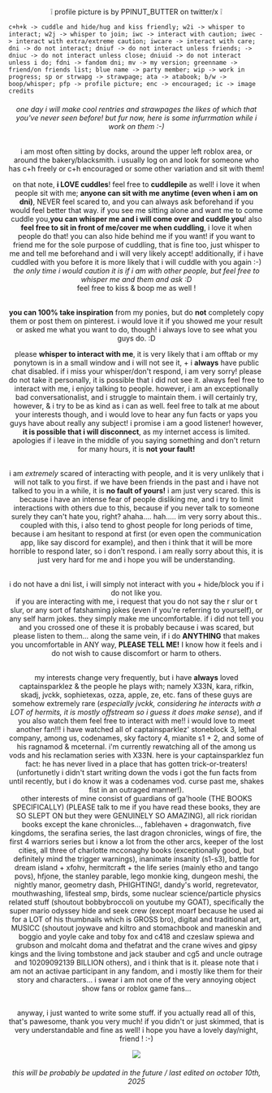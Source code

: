 <p align="center">❕ profile picture is by PPINUT_BUTTER on twitter/x ❕ 

    c+h+k -> cuddle and hide/hug and kiss friendly; w2i -> whisper to interact; w2j -> whisper to join; iwc -> interact with caution; iwec -> interact with extra/extreme caution; iwcare -> interact with care; dni -> do not interact; dniuf -> do not interact unless friends; -> dniuc -> do not interact unless close; dniuid -> do not interact unless i do; fdni -> fandom dni; mv -> my version; greenname -> friend/on friends list; blue name -> party member; wip -> work in progress; sp or strwapg -> strawpage; ata -> atabook; b/w -> boop/whisper; pfp -> profile picture; enc -> encouraged; ic -> image credits

###### <p align=center>one day i will make cool rentries and strawpages the likes of which that you've never seen before! but fur now, here is some infurrmation while i work on them :-)

<div align="center"

 i am most often sitting by docks, around the upper left roblox area, or around the bakery/blacksmith. i usually log on and look for someone who has c+h freely or c+h encouraged or some other variation and sit with them!

 on that note, **i LOVE cuddles**! feel free to **cuddlepile** as well! i love it when people sit with me;  **anyone can sit with me anytime (even when i am on dni)**, NEVER feel scared to, and you can always ask beforehand if you would feel better that way. if you see me sitting alone and want me to come cuddle you,**you can whisper me and i will come over and cuddle you**! also **feel free to sit in front of me/cover me when cuddling**, i love it when people do that! you can also hide behind me if you want! if you want to friend me for the sole purpose of cuddling, that is fine too, just whisper to me and tell me beforehand and i will very likely accept! additionally, if i have cuddled with you before it is more likely that i will cuddle with you again :-)  <br> *the only time i would caution it is if i am with other people, but feel free to whisper me and them and ask :D* <br> feel free to kiss & boop me as well !

   <br> **you can 100% take inspiration** from my ponies, but do **not** completely copy them or post them on pinterest. i would love it if you showed me your result or asked me what you want to do, though! i always love to see what you guys do. :D

 please **whisper to interact with me**, it is very likely that i am offtab or my ponytown is in a small window and i will not see it, + i **always** have public chat disabled. if i miss your whisper/don't respond, i am very sorry! please do not take it personally, it is possible that i did not see it.  always feel free to interact with me, i enjoy talking to people. however, i am an exceptionally bad conversationalist, and i struggle to maintain them. i will certainly try, however, & i try to be as kind as i can as well. feel free to talk at me about your interests though, and i would love to hear any fun facts or yaps you guys have about really any subject! i promise i am a good listener! however, **it is possible that i will disconnect**, as my internet access is limited. apologies if i leave in the middle of you saying something and don't return for many hours, it is **not your fault!**

  <br> i am _extremely_ scared of interacting with people, and it is very unlikely that i will not talk to you first. if we have been friends in the past and i have not talked to you in a while, it is **no fault of yours!** i am just very scared. this is because i have an intense fear of people disliking me, and i try to limit interactions with others due to this, because if you never talk to someone surely they can't hate you, right? ahaha.... hah..... im very sorry about this.. <br> coupled with this, i also tend to ghost people for long periods of time, because i am hesitant to respond at first (or even open the communication app, like say discord for example), and then i think that it will be more horrible to respond later, so i don't respond. i am really sorry about this, it is just very hard for me and i hope you will be understanding.

  <br> i do not have a dni list, i will simply not interact with you + hide/block you if i do not like you. 
  <br> if you are interacting with me, i request that you do not say the r slur or t slur, or any sort of fatshaming jokes (even if you're referring to yourself), or any self harm jokes. they simply make me uncomfortable. if i did not tell you and you crossed one of these it is probably because i was scared, but please listen to them... along the same vein, if i do **ANYTHING** that makes you uncomfortable in ANY way, **PLEASE TELL ME!** I know how it feels and i do not wish to cause discomfort or harm to others.


  <br> my interests change very frequently, but i have **always** loved captainsparklez & the people he plays with; namely X33N, kara, rifkin, skadj, jvckk, sophietexas, ozza, apple, ze, etc. fans of these guys are somehow extremely rare (_especially jvckk, considering he interacts with a LOT of hermits, it is mostly offstream so i guess it does make sense_), and if you also watch them feel free to interact with me!! i would love to meet another fan!!! i have watched all of captainsparklez' stoneblock 3, lethal company, among us, codenames, sky factory 4, mianite s1 + 2, and some of his ragnamod & mceternal. i'm currently rewatching all of the among us vods and his reclamation series with X33N. here is your captainsparklez fun fact: he has never lived in a place that has gotten trick-or-treaters! (unfortunetly i didn't start writing down the vods i got the fun facts from until recently, but i do know it was a codenames vod. curse past me, shakes fist in an outraged manner!).
  <br> other interests of mine consist of guardians of ga'hoole (THE BOOKS SPECIFICALLY) (PLEASE talk to me if you have read these books, they are SO SLEPT ON but they were GENUINELY SO AMAZING), all rick rioridan books except the kane chronicles..., fablehaven + dragonwatch, five kingdoms, the serafina series, the last dragon chronicles, wings of fire, the first 4 warriors series but i know a lot from the other arcs, keeper of the lost cities, all three of charlotte mcconaghy books (exceptionally good, but definitely mind the trigger warnings), inanimate insanity (s1-s3), battle for dream island + xfohv, hermitcraft + the life series (mainly etho and tango povs), hfjone, the stanley parable, lego monkie king, dungeon meshi, the nightly manor, geometry dash, PHIGHTING!, dandy's world, regretevator, mouthwashing, lifesteal smp, birds, some nuclear science/particle physics related stuff (shoutout bobbybroccoli on youtube my GOAT), specifically the super mario odyssey hide and seek crew (except moarf because he used ai for a LOT of his thumbnails which is GROSS bro), digital and traditional art, MUSICC (shoutout joywave and kiltro and stomachbook and maneskin and boggio and yoyle cake and toby fox and c418 and czeslaw spiewa and grubson and molcaht doma and thefatrat and the crane wives and gipsy kings and the living tombstone and jack stauber and cg5 and uncle outrage and 10209092139 BILLION others), and i think that is it. please note that i am not an activae participant in any fandom, and i mostly like them for their story and characters... i swear i am not one of the very annoying object show fans or roblox game fans...
  

  <br> anyway, i just wanted to write some stuff. if you actually read all of this, that's pawesome, thank you very much! if you didn't or just skimmed, that is very understandable and fine as well! i hope you have a lovely day/night, friend ! :-) <br>

  ![](https://komarev.com/ghpvc/?username=objectsinmirror&color=yellowgreen&style=plastic&label=wild+animals+currently+infesting+captainsparklez'+house) 


###### <p align=center> this will be probably be updated in the future / last edited on october 10th, 2025
